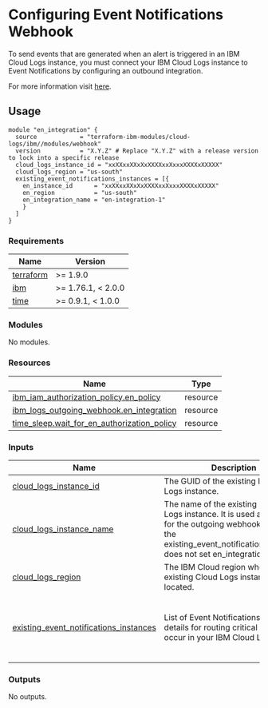 # Configuring Event Notifications Webhook

To send events that are generated when an alert is triggered in an IBM Cloud Logs instance, you must connect your IBM Cloud Logs instance to Event Notifications by configuring an outbound integration.

 For more information visit [here](https://cloud.ibm.com/docs/cloud-logs?topic=cloud-logs-event-notifications-configure).

## Usage

```hcl
module "en_integration" {
  source            = "terraform-ibm-modules/cloud-logs/ibm//modules/webhook"
  version           = "X.Y.Z" # Replace "X.Y.Z" with a release version to lock into a specific release
  cloud_logs_instance_id = "xxXXxxXXxXxXXXXxxXxxxXXXXxXXXXX"
  cloud_logs_region = "us-south"
  existing_event_notifications_instances = [{
    en_instance_id      = "xxXXxxXXxXxXXXXxxXxxxXXXXxXXXXX"
    en_region           = "us-south"
    en_integration_name = "en-integration-1"
    }
  ]
}
```

<!-- BEGINNING OF PRE-COMMIT-TERRAFORM DOCS HOOK -->
### Requirements

| Name | Version |
|------|---------|
| <a name="requirement_terraform"></a> [terraform](#requirement\_terraform) | >= 1.9.0 |
| <a name="requirement_ibm"></a> [ibm](#requirement\_ibm) | >= 1.76.1, < 2.0.0 |
| <a name="requirement_time"></a> [time](#requirement\_time) | >= 0.9.1, < 1.0.0 |

### Modules

No modules.

### Resources

| Name | Type |
|------|------|
| [ibm_iam_authorization_policy.en_policy](https://registry.terraform.io/providers/IBM-Cloud/ibm/latest/docs/resources/iam_authorization_policy) | resource |
| [ibm_logs_outgoing_webhook.en_integration](https://registry.terraform.io/providers/IBM-Cloud/ibm/latest/docs/resources/logs_outgoing_webhook) | resource |
| [time_sleep.wait_for_en_authorization_policy](https://registry.terraform.io/providers/hashicorp/time/latest/docs/resources/sleep) | resource |

### Inputs

| Name | Description | Type | Default | Required |
|------|-------------|------|---------|:--------:|
| <a name="input_cloud_logs_instance_id"></a> [cloud\_logs\_instance\_id](#input\_cloud\_logs\_instance\_id) | The GUID of the existing IBM Cloud Logs instance. | `string` | n/a | yes |
| <a name="input_cloud_logs_instance_name"></a> [cloud\_logs\_instance\_name](#input\_cloud\_logs\_instance\_name) | The name of the existing IBM Cloud Logs instance. It is used as a prefix for the outgoing webhook name if the existing\_event\_notification\_instances does not set en\_integration\_name. | `string` | n/a | yes |
| <a name="input_cloud_logs_region"></a> [cloud\_logs\_region](#input\_cloud\_logs\_region) | The IBM Cloud region where the existing Cloud Logs instance is located. | `string` | n/a | yes |
| <a name="input_existing_event_notifications_instances"></a> [existing\_event\_notifications\_instances](#input\_existing\_event\_notifications\_instances) | List of Event Notifications instance details for routing critical events that occur in your IBM Cloud Logs. | <pre>list(object({<br/>    en_crn              = string<br/>    en_integration_name = optional(string)<br/>    skip_en_auth_policy = optional(bool, false)<br/>  }))</pre> | n/a | yes |

### Outputs

No outputs.
<!-- END OF PRE-COMMIT-TERRAFORM DOCS HOOK -->
